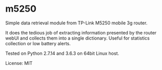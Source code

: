 # m5250
Simple data retrieval module from TP-Link M5250 mobile 3g router.

It does the tedious job of extracting information presented by the router webUI and collects them into a single dictionary.
Useful for statistics collection or low battery alerts.

Tested on Python 2.7.14 and 3.6.3 on 64bit Linux host.

License: MIT
